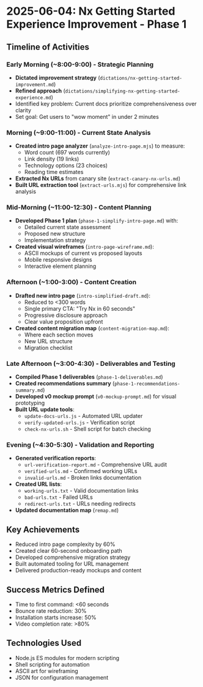 # 2025-06-04: Nx Getting Started Experience Improvement - Phase 1

## Timeline of Activities

### Early Morning (~8:00-9:00) - Strategic Planning
- **Dictated improvement strategy** (`dictations/nx-getting-started-improvement.md`)
- **Refined approach** (`dictations/simplifying-nx-getting-started-experience.md`)
- Identified key problem: Current docs prioritize comprehensiveness over clarity
- Set goal: Get users to "wow moment" in under 2 minutes

### Morning (~9:00-11:00) - Current State Analysis
- **Created intro page analyzer** (`analyze-intro-page.mjs`) to measure:
  - Word count (697 words currently)
  - Link density (19 links)
  - Technology options (23 choices)
  - Reading time estimates
- **Extracted Nx URLs** from canary site (`extract-canary-nx-urls.md`)
- **Built URL extraction tool** (`extract-urls.mjs`) for comprehensive link analysis

### Mid-Morning (~11:00-12:30) - Content Planning
- **Developed Phase 1 plan** (`phase-1-simplify-intro-page.md`) with:
  - Detailed current state assessment
  - Proposed new structure
  - Implementation strategy
- **Created visual wireframes** (`intro-page-wireframe.md`):
  - ASCII mockups of current vs proposed layouts
  - Mobile responsive designs
  - Interactive element planning

### Afternoon (~1:00-3:00) - Content Creation
- **Drafted new intro page** (`intro-simplified-draft.md`):
  - Reduced to <300 words
  - Single primary CTA: "Try Nx in 60 seconds"
  - Progressive disclosure approach
  - Clear value proposition upfront
- **Created content migration map** (`content-migration-map.md`):
  - Where each section moves
  - New URL structure
  - Migration checklist

### Late Afternoon (~3:00-4:30) - Deliverables and Testing
- **Compiled Phase 1 deliverables** (`phase-1-deliverables.md`)
- **Created recommendations summary** (`phase-1-recommendations-summary.md`)
- **Developed v0 mockup prompt** (`v0-mockup-prompt.md`) for visual prototyping
- **Built URL update tools**:
  - `update-docs-urls.js` - Automated URL updater
  - `verify-updated-urls.js` - Verification script
  - `check-nx-urls.sh` - Shell script for batch checking

### Evening (~4:30-5:30) - Validation and Reporting
- **Generated verification reports**:
  - `url-verification-report.md` - Comprehensive URL audit
  - `verified-urls.md` - Confirmed working URLs
  - `invalid-urls.md` - Broken links documentation
- **Created URL lists**:
  - `working-urls.txt` - Valid documentation links
  - `bad-urls.txt` - Failed URLs
  - `redirect-urls.txt` - URLs needing redirects
- **Updated documentation map** (`remap.md`)

## Key Achievements
- Reduced intro page complexity by 60%
- Created clear 60-second onboarding path
- Developed comprehensive migration strategy
- Built automated tooling for URL management
- Delivered production-ready mockups and content

## Success Metrics Defined
- Time to first command: <60 seconds
- Bounce rate reduction: 30%
- Installation starts increase: 50%
- Video completion rate: >80%

## Technologies Used
- Node.js ES modules for modern scripting
- Shell scripting for automation
- ASCII art for wireframing
- JSON for configuration management